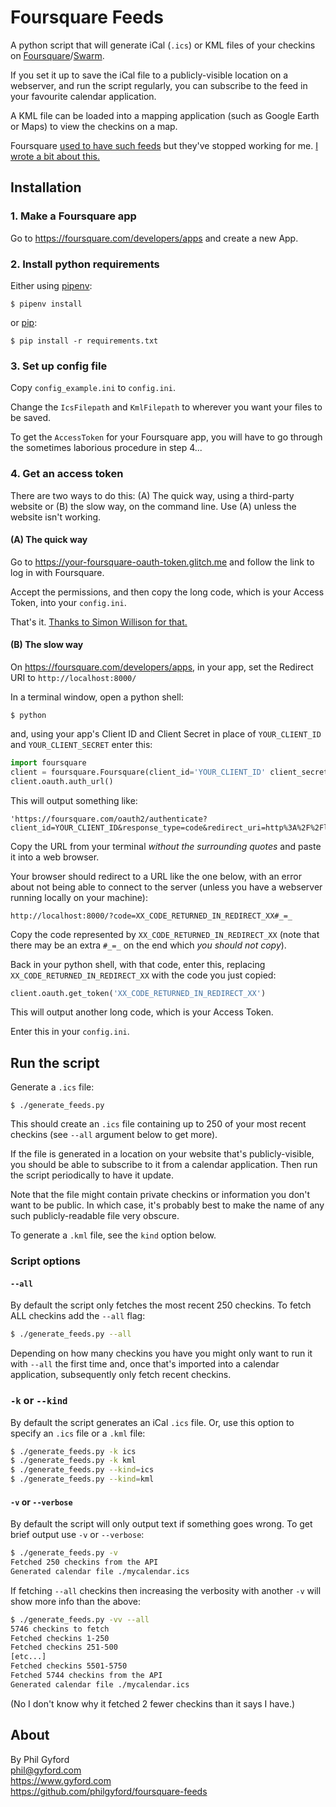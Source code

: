 # Foursquare Feeds

A python script that will generate iCal (`.ics`) or KML files of your checkins on [Foursquare][4sq]/[Swarm][swarm].

If you set it up to save the iCal file to a publicly-visible location on a webserver, and run the script regularly, you can subscribe to the feed in your favourite calendar application.

A KML file can be loaded into a mapping application (such as Google Earth or
Maps) to view the checkins on a map.

Foursquare [used to have such feeds][feeds] but they've stopped working for me.
[I wrote a bit about this.][blog]

[4sq]: https://foursquare.com
[swarm]: https://www.swarmapp.com
[feeds]: https://foursquare.com/feeds/
[blog]: https://www.gyford.com/phil/writing/2019/05/13/foursquare-swarm-ical-feed/


## Installation


### 1. Make a Foursquare app

Go to https://foursquare.com/developers/apps and create a new App.


### 2. Install python requirements

Either using [pipenv](https://pipenv.readthedocs.io/en/latest/):

    $ pipenv install

or [pip](https://pip.pypa.io/en/stable/):

    $ pip install -r requirements.txt


### 3. Set up config file

Copy `config_example.ini` to `config.ini`.

Change the `IcsFilepath` and `KmlFilepath` to wherever you want your files to be saved.

To get the `AccessToken` for your Foursquare app, you will have to go through the sometimes laborious procedure in step 4...


### 4. Get an access token

There are two ways to do this: (A) The quick way, using a third-party website or (B) the slow way, on the command line. Use (A) unless the website isn't working.

#### (A) The quick way

Go to https://your-foursquare-oauth-token.glitch.me and follow the link to log
in with Foursquare.

Accept the permissions, and then copy the long code, which is your Access
Token, into your `config.ini`.

That's it. [Thanks to Simon Willison for that.](https://github.com/dogsheep/swarm-to-sqlite/issues/4)

#### (B) The slow way

On https://foursquare.com/developers/apps, in your app, set the Redirect URI to `http://localhost:8000/`

In a terminal window, open a python shell:

    $ python

and, using your app's Client ID and Client Secret in place of `YOUR_CLIENT_ID` and `YOUR_CLIENT_SECRET` enter this:

```python
import foursquare
client = foursquare.Foursquare(client_id='YOUR_CLIENT_ID' client_secret='YOUR_CLIENT_SECRET', redirect_uri='http://localhost:8000')
client.oauth.auth_url()
```

This will output something like:

    'https://foursquare.com/oauth2/authenticate?client_id=YOUR_CLIENT_ID&response_type=code&redirect_uri=http%3A%2F%2Flocalhost%3A8000%2F'

Copy the URL from your terminal *without the surrounding quotes* and paste it into a web browser.

Your browser should redirect to a URL like the one below, with an error about not being able to connect to the server (unless you have a webserver running locally on your machine):

    http://localhost:8000/?code=XX_CODE_RETURNED_IN_REDIRECT_XX#_=_

Copy the code represented by `XX_CODE_RETURNED_IN_REDIRECT_XX` (note that there may be an extra `#_=_` on the end which *you should not copy*).

Back in your python shell, with that code, enter this, replacing
`XX_CODE_RETURNED_IN_REDIRECT_XX` with the code you just copied:

```python
client.oauth.get_token('XX_CODE_RETURNED_IN_REDIRECT_XX')
```

This will output another long code, which is your Access Token.

Enter this in your `config.ini`.


## Run the script

Generate a `.ics` file:

    $ ./generate_feeds.py

This should create an `.ics` file containing up to 250 of your most recent
checkins (see `--all` argument below to get more).

If the file is generated in a location on your website that's publicly-visible, you should be able to subscribe to it from a calendar application. Then run the script periodically to have it update.

Note that the file might contain private checkins or information you don't want to be public. In which case, it's probably best to make the name of any such publicly-readable file very obscure.

To generate a `.kml` file, see the `kind` option below.


### Script options

#### `--all`

By default the script only fetches the most recent 250 checkins. To fetch ALL checkins add the `--all` flag:

```bash
$ ./generate_feeds.py --all
```

Depending on how many checkins you have you might only want to run it with
`--all` the first time and, once that's imported into a calendar application,
subsequently only fetch recent checkins.

### `-k` or `--kind`

By default the script generates an iCal `.ics` file. Or, use this option to
specify an `.ics` file or a `.kml` file:

```bash
$ ./generate_feeds.py -k ics
$ ./generate_feeds.py -k kml
$ ./generate_feeds.py --kind=ics
$ ./generate_feeds.py --kind=kml
```

#### `-v` or `--verbose`

By default the script will only output text if something goes wrong. To get
brief output use `-v` or `--verbose`:

```bash
$ ./generate_feeds.py -v
Fetched 250 checkins from the API
Generated calendar file ./mycalendar.ics
```

If fetching `--all` checkins then increasing the verbosity with another `-v`
will show more info than the above:

```bash
$ ./generate_feeds.py -vv --all
5746 checkins to fetch
Fetched checkins 1-250
Fetched checkins 251-500
[etc...]
Fetched checkins 5501-5750
Fetched 5744 checkins from the API
Generated calendar file ./mycalendar.ics
```

(No I don't know why it fetched 2 fewer checkins than it says I have.)


## About

By Phil Gyford  
phil@gyford.com  
https://www.gyford.com  
https://github.com/philgyford/foursquare-feeds

